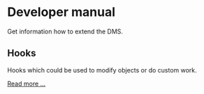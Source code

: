 Developer manual
================

Get information how to extend the DMS.

## Hooks

Hooks which could be used to modify objects or do custom work.

[Read more ...](hooks)